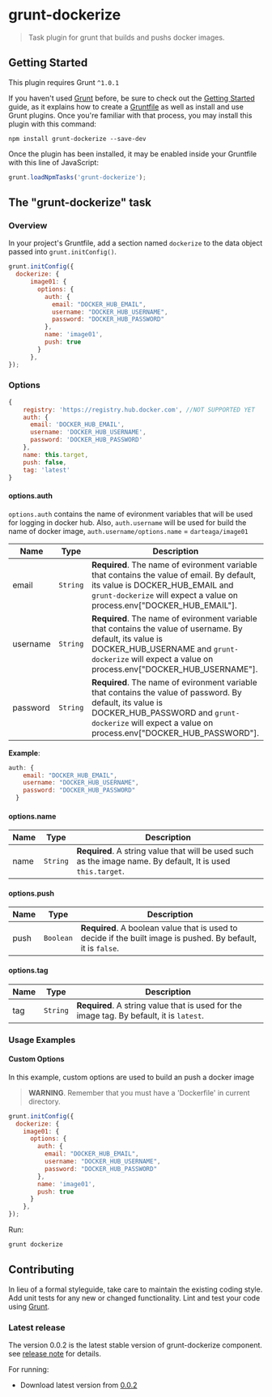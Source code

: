 # grunt-dockerize

> Task plugin for grunt that builds and pushs docker images.

## Getting Started
This plugin requires Grunt `^1.0.1`

If you haven't used [Grunt](http://gruntjs.com/) before, be sure to check out the [Getting Started](http://gruntjs.com/getting-started) guide, as it explains how to create a [Gruntfile](http://gruntjs.com/sample-gruntfile) as well as install and use Grunt plugins. Once you're familiar with that process, you may install this plugin with this command:

```shell
npm install grunt-dockerize --save-dev
```

Once the plugin has been installed, it may be enabled inside your Gruntfile with this line of JavaScript:

```js
grunt.loadNpmTasks('grunt-dockerize');
```

## The "grunt-dockerize" task

### Overview
In your project's Gruntfile, add a section named `dockerize` to the data object passed into `grunt.initConfig()`.

```js
grunt.initConfig({
  dockerize: {
      image01: {
        options: {
          auth: {
            email: "DOCKER_HUB_EMAIL",
            username: "DOCKER_HUB_USERNAME",
            password: "DOCKER_HUB_PASSWORD"
          },
          name: 'image01',
          push: true
        }
      },
});
```

### Options

```js 
{
    registry: 'https://registry.hub.docker.com', //NOT SUPPORTED YET
    auth: {
      email: 'DOCKER_HUB_EMAIL',
      username: 'DOCKER_HUB_USERNAME',
      password: 'DOCKER_HUB_PASSWORD'
    },
    name: this.target,
    push: false,
    tag: 'latest'
}
```

#### options.auth
`options.auth` contains the name of evironment variables that will be used for logging
in docker hub. Also, `auth.username` will be used for build the name of docker image,
 `auth.username/options.name` = `darteaga/image01`

 Name | Type | Description
 -----|------|------------
 email| `String`| **Required**. The name of evironment variable that contains the value of email. By default, its value is DOCKER_HUB_EMAIL and `grunt-dockerize` will expect a value on process.env["DOCKER_HUB_EMAIL"].
 username | `String` | **Required**. The name of evironment variable that contains the value of username. By default, its value is DOCKER_HUB_USERNAME and `grunt-dockerize` will expect a value on process.env["DOCKER_HUB_USERNAME"].
 password | `String` | **Required**. The name of evironment variable that contains the value of password. By default, its value is DOCKER_HUB_PASSWORD and `grunt-dockerize` will expect a value on process.env["DOCKER_HUB_PASSWORD"].

**Example**: 

```js
auth: {
    email: "DOCKER_HUB_EMAIL",
    username: "DOCKER_HUB_USERNAME",
    password: "DOCKER_HUB_PASSWORD"
  }
```

#### options.name

Name | Type | Description
-----|------|-------------
name | `String`| **Required**.  A string value that will be used such as the image name. By default, It is used `this.target`.



#### options.push

Name | Type | Description
-----|------|-------------
push | `Boolean`| **Required**. A boolean value that is used to decide if the built image is pushed. By befault, it is `false`.


#### options.tag

Name | Type | Description
-----|------|-------------
tag | `String`| **Required**. A string value that is used for the image tag. By befault, it is `latest`.

### Usage Examples

#### Custom Options
In this example, custom options are used to build an push a docker image

> **WARNING**. Remember that you must have a 'Dockerfile' in current directory.

```js
grunt.initConfig({
  dockerize: {
    image01: {
      options: {
        auth: {
          email: "DOCKER_HUB_EMAIL",
          username: "DOCKER_HUB_USERNAME",
          password: "DOCKER_HUB_PASSWORD"
        },
        name: 'image01',
        push: true
      }
    },
});
```

Run:

```js
grunt dockerize
```

## Contributing
In lieu of a formal styleguide, take care to maintain the existing coding style. Add unit tests for any new or changed functionality. Lint and test your code using [Grunt](http://gruntjs.com/).

### Latest release

The version 0.0.2 is the latest stable version of grunt-dockerize component.
see [release note](https://github.com/dani8art/grunt-dockerize/releases/tag/0.0.2) for details.

For running:

- Download latest version from [0.0.2](https://github.com/dani8art/grunt-dockerize/releases/tag/0.0.2)